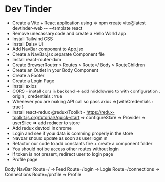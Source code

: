# Dev Tinder

- Create a Vite + React application using => npm create vite@latest devtinder-web -- --template react
- Remove unecassary code and create a Hello World app
- Install Tailwind CSS
- Install Daisy UI
- Add NavBar component to App.jsx
- Create a NavBar.jsx separate Component file
- Install react-router-dom
- Create BrowserRouter > Routes > Route=/ Body > RouteChildren
- Create an Outlet in your Body Component
- Create a Footer
- Create a Login Page
- Install axios
- CORS - install cors in backend => add middleware to with configuration : origin , credentials : true
- Whenever you are making API call so pass axios =>{withCredentials : true }
- Install react-redux @redux/Toolkit - https://redux-toolkit.js.org/tutorials/quick-start 
=> configureStore => Provider => userSlice => add reducer to store
- Add redux devtool in chrome
- Login and see if your data is comming properly in the store
- Navbar should update as soon as user login in
- Refactor our code to add constants fire + create a component folder
- You should not be access other routes without login
- if token is not present, redirect user to login page
- Profile page



Body 
    NavBar
    Route=/  => Feed
    Route=/login  => Login
    Route=/connections  => Connections
    Route=/profile  => Profile